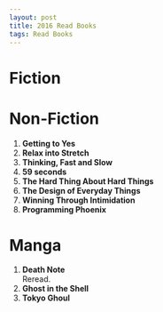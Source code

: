 ```yaml
---
layout: post
title: 2016 Read Books
tags: Read Books
---
```


Fiction
=======

Non-Fiction
===========

1. **Getting to Yes**
1. **Relax into Stretch**
1. **Thinking, Fast and Slow**
1. **59 seconds**
1. **The Hard Thing About Hard Things**
1. **The Design of Everyday Things**
1. **Winning Through Intimidation**
1. **Programming Phoenix**

Manga
=====

1. **Death Note**  
    Reread.
1. **Ghost in the Shell**
1. **Tokyo Ghoul**

